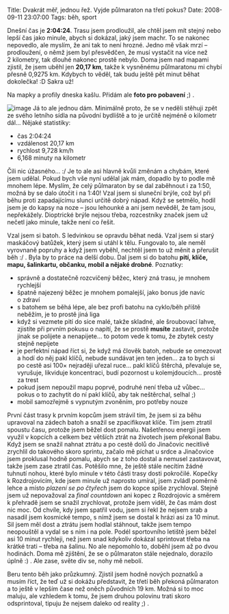Title: Dvakrát měř, jednou řež. Vyjde půlmaraton na třetí pokus?
Date: 2008-09-11 23:07:00
Tags: běh, sport

Dnešní čas je **2:04:24**. Trasu jsem prodloužil, ale chtěl jsem
mít stejný nebo lepší čas jako minule, abych si dokázal, jaký jsem
machr. To se nakonec nepovedlo, ale myslím, že ani tak to není
hrozné. Jedno mě však mrzí – prodloužení, o němž jsem byl
přesvědčen, že musí vystačit na více než 2 kilometry, tak dlouhé
nakonec prostě nebylo. Doma jsem nad mapami zjistil, že jsem uběhl
jen **20,17 km**, takže k vysněnému půlmaratonu mi chybí přesně
0,9275 km. Kdybych to věděl, tak budu ještě pět minut běhat
dokolečka! :D Sakra už!

Na mapky a profily dneska kašlu. Přidám ale **foto pro pobavení**
;) .

![image](http://blog.javorek.net/image/63/)
Já to ale jednou dám. Minimálně proto, že se v neděli stěhuji zpět
ze svého letního sídla na původní bydliště a to je určitě nejméně
o kilometr dál… Nějaké statistiky:

-   čas 2:04:24
-   vzdálenost 20,17 km
-   rychlost 9,728 km/h
-   6,168 minuty na kilometr

Čili nic úžasného… :/ Je to ale asi hlavně kvůli změnám a chybám,
které jsem udělal. Pokud bych vše nyní udělal jak mám, dopadlo by
to podle mě mnohem lépe. Myslím, že celý půlmaraton by se dal
zaběhnout i za 1:50, možná by se dalo útočit i na 1:40! Vzal jsem
si sluneční brýle, což byl při běhu proti zapadajícímu slunci
určitě dobrý nápad. Když se setmělo, hodil jsem je do kapsy na
noze – jsou lehounké a ani jsem nevěděl, že tam jsou, nepřekážely.
Dioptrické brýle nejsou třeba, rozcestníky značek jsem už nečetl
jako minule, takže není co řešit.

Vzal jsem si batoh. S ledvinkou se opravdu běhat nedá. Vzal jsem si
starý maskáčový batůžek, který jsem si utáhl k tělu. Fungovalo to,
ale neměl vyrovnaně popruhy a když jsem vyběhl, nechtěl jsem to už
měnit a přerušit běh :/ . Byla by to práce na delší dobu. Dal jsem
si do batohu
**pití, klíče, mapu, šalinkartu, občanku, mobil a nějaké drobné**.
Poznatky:

-   správně a dostatečně rozcvičený běžec, který zná trasu, je
    mnohem rychlejší
-   špatně najezený běžec je mnohem pomalejší, jako bonus jde navíc
    o zdraví
-   s batohem se běhá lépe, ale bez profi batohu na cyklo/běh
    příště neběžím, je to prostě jiná liga
-   když si vezmete pití do sice malé, takže skladné, ale
    šroubovací lahve, zjistíte při prvním pokusu o napití, že se prostě
    **musíte** zastavit, protože jinak se polijete a nenapijete… to
    potom vede k tomu, že zbytek cesty stejně nepijete
-   je perfektní nápad říct si, že když má člověk batoh, nebude se
    omezovat a hodí do něj pakl klíčů, nebude sundávat jen ten jeden…
    za to bych si po cestě asi 100× nejraději uřezal ruce… pakl klíčů
    štěrchá, převaluje se, vyrušuje, likviduje koncentraci, budí
    pozornost u kolemjdoucích… prostě za trest
-   pokud jsem nepoužil mapu poprvé, podruhé není třeba už vůbec…
    pokus o to zachytit do ní pakl klíčů, aby tak neštěrchal, selhal ;)
-   mobil samozřejmě s vypnutým zvoněním, pro potřeby nouze

První část trasy k prvním kopcům jsem strávil tím, že jsem si za
běhu upravoval na zádech batoh a snažil se zpacifikovat klíče. Tím
jsem ztratil spoustu času, protože jsem běžel dost pomalu.
Našetřenou energii jsem využil v kopcích a celkem bez větších ztrát
na životech jsem překonal Babu. Když jsem se snažil nahnat ztrátu a
po cestě dolů do Jinačovic necitlivě zrychlil do takového skoro
sprintu, začalo mě píchat u srdce a Jinačovice jsem proklusal hodně
pomalu, abych se z toho dostal a nemusel zastavovat, takže jsem
zase ztratil čas. Potěšilo mne, že ještě stále necítím žádné
tuhnutí nohou, které bylo minule v této části trasy dosti
pokročilé. Kopečky k Rozdrojovicím, kde jsem minule už naprosto
umíral, jsem zvládl poměrně lehce a místo *plazení se po čtyřech*
jsem do kopce spíše zrychloval. Stejně jsem už nepovažoval za
*final countdown* ani kopec z Rozdrojovic a směrem k přehradě jsem
se snažil zrychlovat, protože jsem viděl, že čas mám dost nic moc.
Od chvíle, kdy jsem spatřil vodu, jsem si řekl že nejsem srab a
nasadil jsem kosmické tempo, s nímž jsem se dostal k hrázi asi za
10 minut. Sil jsem měl dost a ztrátu jsem hodlal stáhnout, takže
jsem tempo neopouštěl a vydal se s ním i na pole. Podél sportovního
letiště jsem běžel asi 10 minut rychleji, než jsem snad kdykoliv
dokázal sprintovat třeba na krátké trati – třeba na šalinu. No ale
nepomohlo to, doběhl jsem až po dvou hodinách. Doma mě zjištění, že
se o půlmaraton stále nejednalo, dorazilo úplně :) . Ale zase,
světe div se, nohy mě nebolí.

Beru tento běh jako průzkumný. Zjistil jsem hodně nových poznatků a
musím říct, že teď už si dokážu představit, že třetí běh překoná
půlmaraton a to ještě v lepším čase než oněch původních 19 km.
Možná si to moc maluju, ale vzhledem k tomu, že jsem druhou
polovinu trati skoro odsprintoval, tipuju že nejsem daleko od
reality ;) .